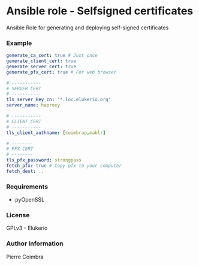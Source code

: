 # Ansible role - Selfsigned certificates

Ansible Role for generating and deploying self-signed certificates

### Example

```yaml
generate_ca_cert: true # Just once
generate_client_cert: true
generate_server_cert: true
generate_pfx_cert: true # For web browser

# -----------
# SERVER CERT
# -----------
tls_server_key_cn: '*.loc.elukerio.org'
server_name: haproxy

# -----------
# CLIENT CERT
# -----------
tls_client_authname: [coimbrap,mablr]

# --------
# PFX CERT
# --------
tls_pfx_password: strongpass
fetch_pfx: true # Copy pfx to your computer
fetch_dest: ..
```

### Requirements

- pyOpenSSL

### License

GPLv3 - Elukerio

### Author Information

Pierre Coimbra
